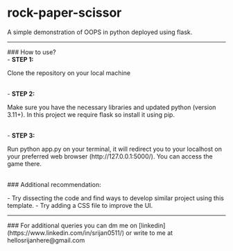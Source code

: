 # rock-paper-scissor
<p>A simple demonstration of OOPS in python deployed using flask.</p> 
<hr>
### How to use? 
<br>
- <b> STEP 1:</b>
<p> Clone the repository on your local machine</p>
<br>
- <b>STEP 2:</b>
<P> Make sure you have the necessary libraries and updated python (version 3.11+). In this project we require flask so install it using pip. </P>
<br>
- <b>STEP 3:</b>
<p>Run python app.py on your terminal, it will redirect you to your localhost on your preferred web browser (http://127.0.0.1:5000/). You can access the game there.</p>
<br>
### Additional recommendation:
<p>
  - Try dissecting the code and find ways to develop similar project using this template.
- Try adding a CSS file to improve the UI.
</p>

<hr>
### For additional queries you can dm me on [linkedin](https://www.linkedin.com/in/srijan0511/) or write to me at hellosrijanhere@gmail.com
